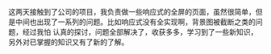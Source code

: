 这两天接触到了公司的项目，我负责做一些响应式的全屏的页面，虽然很简单，但是中间也出现了一系列的问题。比如响应式没有全实现啊，背景图被截断之类的问题，经过我怕
认真的探讨，问题全部解决了，收获多多，学习到了一些新知识，另外对已掌握的知识又有了新的了解。
